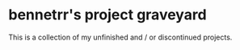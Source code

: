 # bennetrr's project graveyard

This is a collection of my unfinished and / or discontinued projects.
